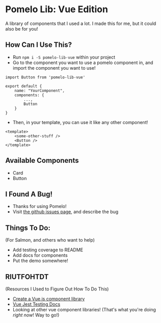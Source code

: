 # Pomelo Lib: Vue Edition

A library of components that I used a lot. I made this for me, but it could also be for you!

## How Can I Use This?
- Run `npm i -S pomelo-lib-vue` within your project
- Go to the component you want to use a pomelo component in, and import the component you want to use!
```
import Button from 'pomelo-lib-vue'

export default {
    name: "YourComponent",
    components: {
        ...,
        Button
    }
}
```
- Then, in your template, you can use it like any other component!
```
<template>
    <some-other-stuff />
    <Button />
</template>
```

## Available Components
- Card
- Button

## I Found A Bug! 
- Thanks for using Pomelo! 
- Visit [the github issues page](https://github.com/chinanwu/pomelo-lib), and describe the bug

## Things To Do:
(For Salmon, and others who want to help)
- Add testing coverage to README
- Add docs for components
- Put the demo somewhere!

## RIUTFOHTDT 
(Resources I Used to Figure Out How To Do This)

- [Create a Vue.js component library](https://itnext.io/create-a-vue-js-component-library-as-a-module-part-1-a1116e632751)
- [Vue Jest Testing Docs](https://vue-test-utils.vuejs.org/v2/guide/event-handling.html#the-counter-component)
- Looking at other vue component libraries! (That's what you're doing *right now*! Way to go!)
